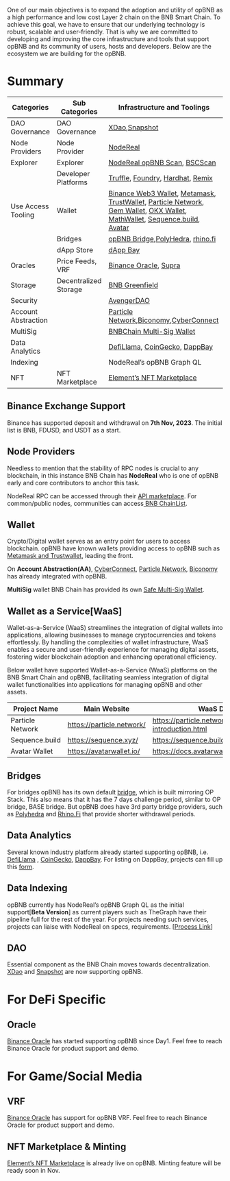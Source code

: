 One of our main objectives is to expand the adoption and utility of opBNB as a high performance and low cost Layer 2 chain on the BNB Smart Chain. To achieve this goal, we have to ensure that our underlying technology is robust, scalable and user-friendly. That is why we are committed to developing and improving the core infrastructure and tools that support opBNB and its community of users, hosts and developers. Below are the ecosystem we are building for the opBNB.

# Summary 



| Categories          | Sub Categories        | Infrastructure and Toolings                                                                                                                                                                                                                                                                                                                                                                                        |
| ------------------- | --------------------- |--------------------------------------------------------------------------------------------------------------------------------------------------------------------------------------------------------------------------------------------------------------------------------------------------------------------------------------------------------------------------------------------------------------------|
| DAO Governance      | DAO Governance        | [XDao](https://www.xdao.app/204),[Snapshot](https://snapshot.org/#/?filter=networks&q=opbnb)                                                                                                                                                                                                                                                                                                                       |
| Node Providers      | Node Provider         | [NodeReal](https://nodereal.io/meganode)                                                                                                                                                                                                                                                                                                                                                                           |
| Explorer            | Explorer              | [NodeReal opBNB Scan](https://mainnet.opbnbscan.com), [BSCScan](https://opbnb.bscscan.com/)                                                                                                                                                                                                                                                                                                                        |
|                     | Developer Platforms   | [Truffle](https://trufflesuite.com/), [Foundry](https://book.getfoundry.sh/), [Hardhat](https://hardhat.org/), [Remix](https://remix.ethereum.org/)                                                                                                                                                                                                                                                                |
| Use Access Tooling  | Wallet                | [Binance Web3 Wallet](https://www.binance.com/en/web3wallet), [Metamask](https://metamask.io/), [TrustWallet](https://trustwallet.com/), [Particle Network](https://wallet.particle.network/), [Gem Wallet](https://gemwallet.com/), [OKX Wallet](https://www.okx.com/nl/web3), [MathWallet](https://mathwallet.org/en-us/),  [Sequence.build](https://sequence.build/landing), [Avatar](https://avatarwallet.io/) |
|                     | Bridges               | [opBNB Bridge](https://opbnb-bridge.bnbchain.org/deposit),[PolyHedra](https://zkbridge.com/), [rhino.fi](https://app.rhino.fi/bridge?token=BNB&chainOut=OPBNB&chain=BINANCE)                                                                                                                                                                                                                                       |
|                     | dApp Store            | [dApp Bay](https://dappbay.bnbchain.org/ranking/chain/opbnb)                                                                                                                                                                                                                                                                                                                                                       |
| Oracles             | Price Feeds, VRF      | [Binance Oracle](https://oracle.binance.com/), [Supra](https://supraoracles.com/)                                                                                                                                                                                                                                                                                                                                  |
| Storage             | Decentralized Storage | [BNB Greenfield](https://greenfield.bnbchain.org/en)                                                                                                                                                                                                                                                                                                                                                               |
| Security            |                       | [AvengerDAO](https://www.avengerdao.org/)                                                                                                                                                                                                                                                                                                                                                                          |
| Account Abstraction |                       | [Particle Network](https://wallet.particle.network/),[Biconomy](https://docs.biconomy.io/supportedchains/),[CyberConnect](https://cyberconnect.me/)                                                                                                                                                                                                                                                                |
| MultiSig            |                       | [BNBChain Multi-Sig Wallet](multisig-wallet.md)                                                                                                                                                                                                                                                                                                                                                                    |
| Data Analytics      |                       | [DefiLlama](https://defillama.com/chain/opBNB), [CoinGecko](https://www.coingecko.com/en/chains/opbnb), [DappBay](https://dappbay.bnbchain.org/ranking/chain/opbnb)                                                                                                                                                                                                                                                |
| Indexing            |                       | NodeReal’s opBNB Graph QL                                                                                                                                                                                                                                                                                                                                                                                          |
| NFT                 | NFT Marketplace       | [Element’s NFT Marketplace](https://element.market/opbnb)                                                                                                                                                                                                                                                                                                                                                          |



## Binance Exchange Support

Binance has supported deposit and withdrawal on **7th Nov, 2023**. The initial list is BNB, FDUSD, and USDT as a start. 

## Node Providers

Needless to mention that the stability of RPC nodes is crucial to any blockchain, in this instance BNB Chain has **NodeReal** who is one of opBNB early and core contributors to anchor this task. 

NodeReal RPC can be accessed through their [API marketplace](https://nodereal.io/api-marketplace/explore?chains=opbnb). For common/public nodes, communities can access[ BNB ChainList](https://www.bnbchainlist.org/). 

## Wallet

Crypto/Digital wallet serves as an entry point for users to access blockchain. opBNB have known wallets providing access to opBNB such as [Metamask and Trustwallet](../get-started/wallet-configuration.md), leading the front. 

On **Account Abstraction(AA)**, [CyberConnect](https://cyberconnect.me/), [Particle Network](https://wallet.particle.network/), [Biconomy](https://docs.biconomy.io/supportedchains/) has already integrated with opBNB. 

**MultiSig** wallet BNB Chain has provided its own [Safe Multi-Sig Wallet](multisig-wallet.md). 

## Wallet as a Service[WaaS]

Wallet-as-a-Service (WaaS) streamlines the integration of digital wallets into applications, allowing businesses to manage cryptocurrencies and tokens effortlessly. By handling the complexities of wallet infrastructure, WaaS enables a secure and user-friendly experience for managing digital assets, fostering wider blockchain adoption and enhancing operational efficiency.

Below wallet have supported Wallet-as-a-Service (WaaS) platforms on the BNB Smart Chain and opBNB, facilitating seamless integration of digital wallet functionalities into applications for managing opBNB and other assets.

| **Project Name** | **Main Website**          | **WaaS Document**                                 |
| ---------------- | ------------------------- | ------------------------------------------------- |
| Particle Network | https://particle.network/ | https://particle.network/wallet-introduction.html |
| Sequence.build   | https://sequence.xyz/     | https://sequence.build/landing                    |
| Avatar Wallet    | https://avatarwallet.io/  | https://docs.avatarwallet.io/docs/introduction    |

## Bridges

For bridges opBNB has its own default [bridge](https://opbnb-bridge.bnbchain.org/deposit), which is built mirroring OP Stack. This also means that it has the 7 days challenge period, similar to OP bridge, BASE bridge. But opBNB does have 3rd party bridge providers, such as [Polyhedra](https://zkbridge.com/opbnb) and [Rhino.Fi](https://app.rhino.fi/bridge?token=BNB&chainOut=OPBNB&chain=BINANCE) that provide shorter withdrawal periods. 

## Data Analytics

Several known industry platform already started supporting opBNB, i.e. [DefiLlama](https://defillama.com/chain/opBNB) , [CoinGecko](https://www.coingecko.com/en/chains/opbnb), [DappBay](https://dappbay.bnbchain.org/ranking/chain/opbnb). For listing on DappBay, projects can fill up this [form](https://dappbay.bnbchain.org/submit-dapp).

## Data Indexing

opBNB currently has NodeReal’s opBNB Graph QL as the initial support[**Beta Version**] as current players such as TheGraph have their pipeline full for the rest of the year. For projects needing such services, projects can liaise with NodeReal on specs, requirements. [[Process Link](https://docs.google.com/document/d/1R0RcHKU27lBPMaSmwhwijlXLTQhs0Haa9LtKsxJbeAc/edit)]

## DAO

Essential component as the BNB Chain moves towards decentralization. [XDao](https://www.xdao.app/204) and [Snapshot](https://snapshot.org/#/?filter=networks&q=opbnb) are now supporting opBNB. 


# For DeFi Specific

## Oracle

[Binance Oracle](https://oracle.binance.com/docs/) has started supporting opBNB since Day1. Feel free to reach Binance Oracle for product support and demo.

# For Game/Social Media

## VRF

[Binance Oracle](https://oracle.binance.com/docs/vrf/overview) has support for opBNB VRF. Feel free to reach Binance Oracle for product support and demo. 

## NFT Marketplace & Minting

[Element’s NFT Marketplace](https://element.market/opbnb) is already live on opBNB. Minting feature will be ready soon in Nov. 

